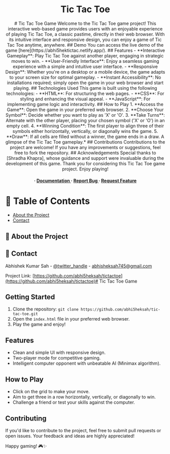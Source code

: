 <div align='center'>

<h1>Tic Tac Toe</h1>
<p># Tic Tac Toe Game Welcome to the Tic Tac Toe game project! This interactive web-based game provides users with an enjoyable experience of playing Tic Tac Toe, a classic pastime, directly in their web browser. With its intuitive interface and responsive design, you can enjoy a game of Tic Tac Toe anytime, anywhere. ## Demo You can access the live demo of the game [here](https://abhi5hektictac.netlify.app/). ## Features - **Interactive Gameplay**: Play Tic Tac Toe against another player, engaging in strategic moves to win. - **User-Friendly Interface**: Enjoy a seamless gaming experience with a simple and intuitive user interface. - **Responsive Design**: Whether you're on a desktop or a mobile device, the game adapts to your screen size for optimal gameplay. - **Instant Accessibility**: No installations required; simply open the game in your web browser and start playing. ## Technologies Used This game is built using the following technologies: - **HTML**: For structuring the web pages. - **CSS**: For styling and enhancing the visual appeal. - **JavaScript**: For implementing game logic and interactivity. ## How to Play 1. **Access the Game**: Open the game in your preferred web browser. 2. **Choose Your Symbol**: Decide whether you want to play as 'X' or 'O'. 3. **Take Turns**: Alternate with the other player, placing your chosen symbol ('X' or 'O') in an empty cell. 4. **Winning Condition**: The first player to align three of their symbols either horizontally, vertically, or diagonally wins the game. 5. **Draw**: If all cells are filled without a winner, the game ends in a draw. A glimpse of the Tic Tac Toe gameplay.* ## Contributions Contributions to the project are welcome! If you have any improvements or suggestions, feel free to fork the repository. ## Acknowledgements Special thanks to [Shradha Khapra], whose guidance and support were invaluable during the development of this game. Thank you for considering this Tic Tac Toe game project. Enjoy playing!</p>

<h4> <span> · </span> <a href="https://github.com/abhi5heksah/tictactoe/blob/master/README.md"> Documentation </a> <span> · </span> <a href="https://github.com/abhi5heksah/tictactoe/issues"> Report Bug </a> <span> · </span> <a href="https://github.com/abhi5heksah/tictactoe/issues"> Request Feature </a> </h4>


</div>

# :notebook_with_decorative_cover: Table of Contents

- [About the Project](#star2-about-the-project)
- [Contact](#handshake-contact)


## :star2: About the Project

## :handshake: Contact

Abhishek Kumar Sah - [@twitter_handle](https://twitter.com/_abhisheksah) - abhisheksah745@gmail.com

Project Link: [https://github.com/abhi5heksah/tictactoe](https://github.com/abhi5heksah/tictactoe)# Tic Tac Toe Game


## Getting Started

1. Clone the repository: `git clone https://github.com/abhi5heksah/tic-tac-toe.git`
2. Open the `index.html` file in your preferred web browser.
3. Play the game and enjoy!

## Features

- Clean and simple UI with responsive design.
- Two-player mode for competitive gaming.
- Intelligent computer opponent with unbeatable AI (Minimax algorithm).

## How to Play

- Click on the grid to make your move.
- Aim to get three in a row horizontally, vertically, or diagonally to win.
- Challenge a friend or test your skills against the computer.

## Contributing

If you'd like to contribute to the project, feel free to submit pull requests or open issues. Your feedback and ideas are highly appreciated!

Happy gaming! 🎮✨
